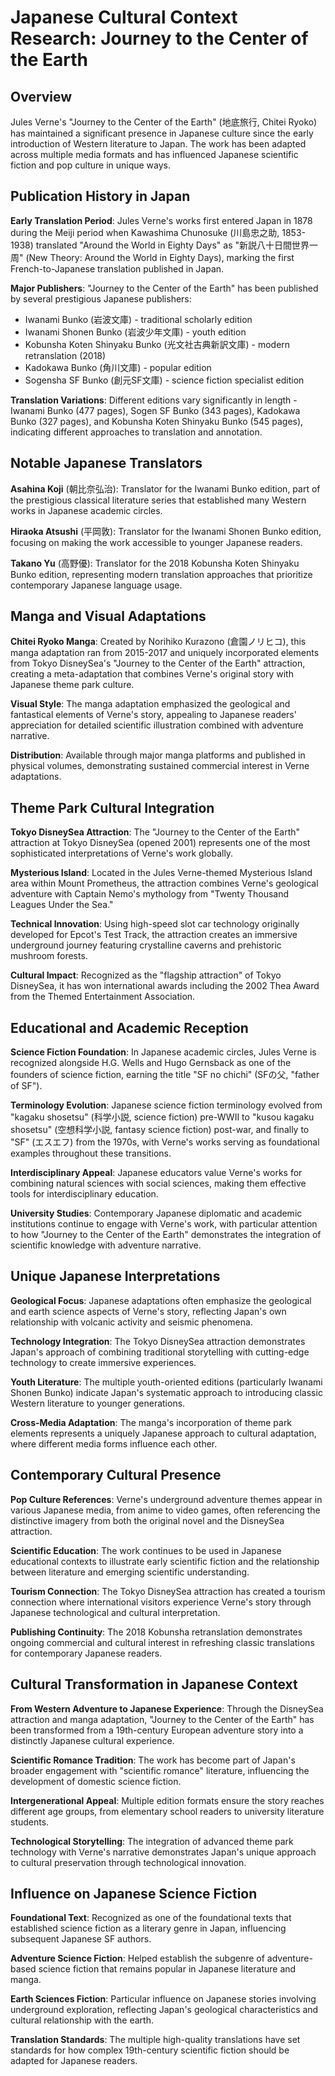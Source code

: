 # Japanese Cultural Context Research: Journey to the Center of the Earth

## Overview

Jules Verne's "Journey to the Center of the Earth" (地底旅行, Chitei Ryoko) has maintained a significant presence in Japanese culture since the early introduction of Western literature to Japan. The work has been adapted across multiple media formats and has influenced Japanese scientific fiction and pop culture in unique ways.

## Publication History in Japan

**Early Translation Period**: Jules Verne's works first entered Japan in 1878 during the Meiji period when Kawashima Chunosuke (川島忠之助, 1853-1938) translated "Around the World in Eighty Days" as "新説八十日間世界一周" (New Theory: Around the World in Eighty Days), marking the first French-to-Japanese translation published in Japan.

**Major Publishers**: "Journey to the Center of the Earth" has been published by several prestigious Japanese publishers:
- Iwanami Bunko (岩波文庫) - traditional scholarly edition
- Iwanami Shonen Bunko (岩波少年文庫) - youth edition
- Kobunsha Koten Shinyaku Bunko (光文社古典新訳文庫) - modern retranslation (2018)
- Kadokawa Bunko (角川文庫) - popular edition
- Sogensha SF Bunko (創元SF文庫) - science fiction specialist edition

**Translation Variations**: Different editions vary significantly in length - Iwanami Bunko (477 pages), Sogen SF Bunko (343 pages), Kadokawa Bunko (327 pages), and Kobunsha Koten Shinyaku Bunko (545 pages), indicating different approaches to translation and annotation.

## Notable Japanese Translators

**Asahina Koji** (朝比奈弘治): Translator for the Iwanami Bunko edition, part of the prestigious classical literature series that established many Western works in Japanese academic circles.

**Hiraoka Atsushi** (平岡敦): Translator for the Iwanami Shonen Bunko edition, focusing on making the work accessible to younger Japanese readers.

**Takano Yu** (高野優): Translator for the 2018 Kobunsha Koten Shinyaku Bunko edition, representing modern translation approaches that prioritize contemporary Japanese language usage.

## Manga and Visual Adaptations

**Chitei Ryoko Manga**: Created by Norihiko Kurazono (倉園ノリヒコ), this manga adaptation ran from 2015-2017 and uniquely incorporated elements from Tokyo DisneySea's "Journey to the Center of the Earth" attraction, creating a meta-adaptation that combines Verne's original story with Japanese theme park culture.

**Visual Style**: The manga adaptation emphasized the geological and fantastical elements of Verne's story, appealing to Japanese readers' appreciation for detailed scientific illustration combined with adventure narrative.

**Distribution**: Available through major manga platforms and published in physical volumes, demonstrating sustained commercial interest in Verne adaptations.

## Theme Park Cultural Integration

**Tokyo DisneySea Attraction**: The "Journey to the Center of the Earth" attraction at Tokyo DisneySea (opened 2001) represents one of the most sophisticated interpretations of Verne's work globally.

**Mysterious Island**: Located in the Jules Verne-themed Mysterious Island area within Mount Prometheus, the attraction combines Verne's geological adventure with Captain Nemo's mythology from "Twenty Thousand Leagues Under the Sea."

**Technical Innovation**: Using high-speed slot car technology originally developed for Epcot's Test Track, the attraction creates an immersive underground journey featuring crystalline caverns and prehistoric mushroom forests.

**Cultural Impact**: Recognized as the "flagship attraction" of Tokyo DisneySea, it has won international awards including the 2002 Thea Award from the Themed Entertainment Association.

## Educational and Academic Reception

**Science Fiction Foundation**: In Japanese academic circles, Jules Verne is recognized alongside H.G. Wells and Hugo Gernsback as one of the founders of science fiction, earning the title "SF no chichi" (SFの父, "father of SF").

**Terminology Evolution**: Japanese science fiction terminology evolved from "kagaku shosetsu" (科学小説, science fiction) pre-WWII to "kusou kagaku shosetsu" (空想科学小説, fantasy science fiction) post-war, and finally to "SF" (エスエフ) from the 1970s, with Verne's works serving as foundational examples throughout these transitions.

**Interdisciplinary Appeal**: Japanese educators value Verne's works for combining natural sciences with social sciences, making them effective tools for interdisciplinary education.

**University Studies**: Contemporary Japanese diplomatic and academic institutions continue to engage with Verne's work, with particular attention to how "Journey to the Center of the Earth" demonstrates the integration of scientific knowledge with adventure narrative.

## Unique Japanese Interpretations

**Geological Focus**: Japanese adaptations often emphasize the geological and earth science aspects of Verne's story, reflecting Japan's own relationship with volcanic activity and seismic phenomena.

**Technology Integration**: The Tokyo DisneySea attraction demonstrates Japan's approach of combining traditional storytelling with cutting-edge technology to create immersive experiences.

**Youth Literature**: The multiple youth-oriented editions (particularly Iwanami Shonen Bunko) indicate Japan's systematic approach to introducing classic Western literature to younger generations.

**Cross-Media Adaptation**: The manga's incorporation of theme park elements represents a uniquely Japanese approach to cultural adaptation, where different media forms influence each other.

## Contemporary Cultural Presence

**Pop Culture References**: Verne's underground adventure themes appear in various Japanese media, from anime to video games, often referencing the distinctive imagery from both the original novel and the DisneySea attraction.

**Scientific Education**: The work continues to be used in Japanese educational contexts to illustrate early scientific fiction and the relationship between literature and emerging scientific understanding.

**Tourism Connection**: The Tokyo DisneySea attraction has created a tourism connection where international visitors experience Verne's story through Japanese technological and cultural interpretation.

**Publishing Continuity**: The 2018 Kobunsha retranslation demonstrates ongoing commercial and cultural interest in refreshing classic translations for contemporary Japanese readers.

## Cultural Transformation in Japanese Context

**From Western Adventure to Japanese Experience**: Through the DisneySea attraction and manga adaptation, "Journey to the Center of the Earth" has been transformed from a 19th-century European adventure story into a distinctly Japanese cultural experience.

**Scientific Romance Tradition**: The work has become part of Japan's broader engagement with "scientific romance" literature, influencing the development of domestic science fiction.

**Intergenerational Appeal**: Multiple edition formats ensure the story reaches different age groups, from elementary school readers to university literature students.

**Technological Storytelling**: The integration of advanced theme park technology with Verne's narrative demonstrates Japan's unique approach to cultural preservation through technological innovation.

## Influence on Japanese Science Fiction

**Foundational Text**: Recognized as one of the foundational texts that established science fiction as a literary genre in Japan, influencing subsequent Japanese SF authors.

**Adventure Science Fiction**: Helped establish the subgenre of adventure-based science fiction that remains popular in Japanese literature and manga.

**Earth Sciences Fiction**: Particular influence on Japanese stories involving underground exploration, reflecting Japan's geological characteristics and cultural relationship with the earth.

**Translation Standards**: The multiple high-quality translations have set standards for how complex 19th-century scientific fiction should be adapted for Japanese readers.